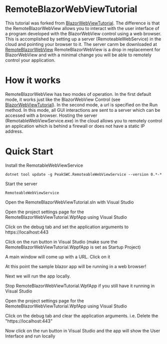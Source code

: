 # RemoteBlazorWebViewTutorial

This tutorial was forked from [BlazorWebViewTutorial](https://github.com/jspuij/BlazorWebViewTutorial). The difference is that the RemoteBlazorWebView allows you to interact with the user interface of a program developed with the BlazorWebView control using a web browser. This is accomplished by setting up a server (RemoteableWebService) in the cloud and pointing your browser to it. The server canm be downloaded at [RemoteBlazorWebView](https://github.com/budcribar/RemoteBlazorWebView/releases)
RemoteBlazorWebView is a drop in replacement for BlazorWebView and with a minimal change you will be able to remotely control your application.


# How it works

RemoteBlazorWebView has two modes of operation. In the first default mode, it works just like the BlazorWebView Control (see [BlazorWebViewTutorial](https://github.com/jspuij/BlazorWebViewTutorial)). In the second mode, a url is specified on the Run method. In this mode, all GUI interactions are sent to a server which can be accessed with a browser. Hosting the server (RemotableWebViewService.exe) in the cloud allows you to remotely control an application which is behind a firewall or does not have a static IP address.


# Quick Start

Install the RemotableWebViewService
```console
dotnet tool update -g PeakSWC.RemoteableWebViewService --version 0.*-*
```

Start the server
```console
RemoteableWebViewService
```

Open the RemoteBlazorWebViewTutorial.sln with Visual Studio

Open the project settings page for the RemoteBlazorWebViewTutorial.WpfApp using Visual Studio

Click on the debug tab and set the application arguments to https://localhost:443

Click on the run button in Visual Studio (make sure the RemoteBlazorWebViewTutorial.WppfApp is set as Startup Project) 

A main window will come up with a URL. Click on it

At this point the sample blazor app will be running in a web browser!

Next we will run the app locally.

Stop RemoteBlazorWebViewTutorial.WpfApp if you still have it running in Visual Studio

Open the project settings page for the RemoteBlazorWebViewTutorial.WpfApp using Visual Studio

Click on the debug tab and clear the application arguments. i.e. Delete the "https://localhost:443"

Now click on the run button in Visual Studio and the app will show the User Interface and run locally




